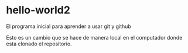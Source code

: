 # hello-world2
El programa inicial para aprender a usar git y github

Esto es un cambio que se hace de manera local en el computador donde esta clonado el repositorio.

